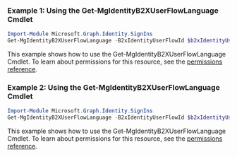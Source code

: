 ### Example 1: Using the Get-MgIdentityB2XUserFlowLanguage Cmdlet
```powershell
Import-Module Microsoft.Graph.Identity.SignIns
Get-MgIdentityB2XUserFlowLanguage -B2xIdentityUserFlowId $b2xIdentityUserFlowId
```
This example shows how to use the Get-MgIdentityB2XUserFlowLanguage Cmdlet.
To learn about permissions for this resource, see the [permissions reference](/graph/permissions-reference).
### Example 2: Using the Get-MgIdentityB2XUserFlowLanguage Cmdlet
```powershell
Import-Module Microsoft.Graph.Identity.SignIns
Get-MgIdentityB2XUserFlowLanguage -B2xIdentityUserFlowId $b2xIdentityUserFlowId -UserFlowLanguageConfigurationId $userFlowLanguageConfigurationId
```
This example shows how to use the Get-MgIdentityB2XUserFlowLanguage Cmdlet.
To learn about permissions for this resource, see the [permissions reference](/graph/permissions-reference).
